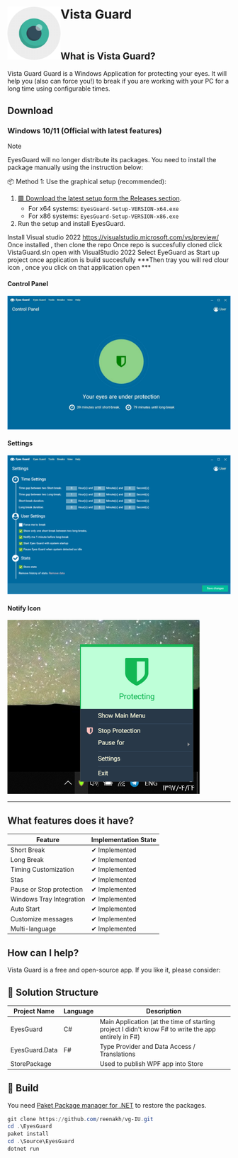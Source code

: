# Vista Guard <img align="left" width="120" height="120" src="UWPAssets/150x150.png">

<br>

## What is Vista Guard?
Vista Guard Guard is a Windows Application for protecting your eyes. It will help you (also can force you!) to break if you are working with your PC for a long time using configurable times.

## Download

### Windows 10/11 (Official with latest features)

> [!NOTE]  
> EyesGuard will no longer distribute its packages. You need to install the 
> package manually using the instruction below:

📦 Method 1: Use the graphical setup (recommended):

1. [🟩 Download the latest setup form the Releases section](https://github.com/avestura/EyesGuard/releases). 
   - For x64 systems: `EyesGuard-Setup-VERSION-x64.exe`
   - For x86 systems: `EyesGuard-Setup-VERSION-x86.exe`
2. Run the setup and install EyesGuard.

Install Visual studio 2022 https://visualstudio.microsoft.com/vs/preview/
Once installed , 
then clone the repo 
Once repo is succesfully cloned click VistaGuard.sln open with VisualStudio 2022
Select EyeGuard as Start up project 
once application is build succesfully 
***Then tray you will red clour icon , once you click on that application open ***



#### Control Panel
![Eyes Guard](Screenshots/Store/main.JPG)
#### Settings
![Eyes Guard Settings](Screenshots/Store/Settings.PNG)
#### Notify Icon
![Eyes Guard NotifyIcon](Screenshots/Store/ContextMenu.png)

---

## What features does it have?

| Feature                  | Implementation State 
|--------------------------|----------------------
| Short Break              | ✔ Implemented       
| Long Break               | ✔ Implemented        
| Timing Customization     | ✔ Implemented        
| Stas                     | ✔ Implemented        
| Pause or Stop protection | ✔ Implemented       
| Windows Tray Integration | ✔ Implemented        
| Auto Start               | ✔ Implemented        
| Customize messages       | ✔ Implemented        
| Multi-language           | ✔ Implemented        

## How can I help?

Vista  Guard is a free and open-source app. If you like it, please consider:

## 📐 Solution Structure

| Project Name   | Language | Description                                  |
|----------------|----------|----------------------------------------------|
| EyesGuard      | C#       | Main Application (at the time of starting project I didn't know F# to write the app entirely in F#)|
| EyesGuard.Data | F#       | Type Provider and Data Access / Translations |
| StorePackage   |          | Used to publish WPF app into Store           |

## 🔨 Build

You need [Paket Package manager for .NET](https://fsprojects.github.io/Paket) to restore the packages.

```powershell
git clone https://github.com/reenakh/vg-IU.git
cd .\EyesGuard
paket install
cd .\Source\EyesGuard
dotnet run
```
